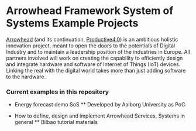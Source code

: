 # Arrowhead Framework System of Systems Example Projects

[Arrowhead](http://www.arrowhead.eu/) (and its continuation, [Productive4.0](https://productive40.eu/)) is an ambitious holistic innovation project,
 meant to open the doors to the potentials of Digital Industry and to maintain a leadership position of the industries in Europe. All partners involved will work on creating the capability to efficiently design and integrate hardware and software of Internet of Things (IoT) devices. Linking the real with the digital world takes more than just adding software to the hardware.
 
### Current examples in this repository

* Energy forecast demo SoS
** Developed by Aalborg University as PoC

* How to define, design and implement Arrowhead Services, Systems in general
** Bilbao tutorial materials
